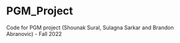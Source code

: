 # PGM_Project
Code for PGM project (Shounak Sural, Sulagna Sarkar and Brandon Abranovic) - Fall 2022
